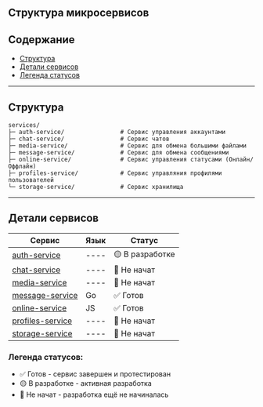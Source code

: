 ## Структура микросервисов

## Содержание
- [Структура](#структура)
- [Детали сервисов](#детали-сервисов)
- [Легенда статусов](#легенда-статусов)

---

## Структура

```
services/               
├─ auth-service/                # Сервис управления аккаунтами
├─ chat-service/                # Сервис чатов
├─ media-service/               # Сервис для обмена большими файлами
├─ message-service/             # Сервис для обмена сообщениями
├─ online-service/              # Сервис управления статусами (Онлайн/Оффлайн)
├─ profiles-service/            # Сервис управляния профилями пользователей
└─ storage-service/             # Сервис хранилища
```

---

## Детали сервисов

| Сервис                                           | Язык       | Статус           |
|--------------------------------------------------|------------|------------------|
| [auth-service](./chat-service/README.md)         |    ----    | 🟡 В разработке |
| [chat-service](./chat-service/README.md)         |    ----    | 🔴 Не начат     |
| [media-service](./media-service/README.md)       |    ----    | 🔴 Не начат     |
| [message-service](./message-service/README.md)   |     Go     | ✅ Готов        |
| [online-service](./online-service/README.md)     |     JS     | ✅ Готов        |
| [profiles-service](./profiles-service/README.md) |    ----    | 🔴 Не начат     |
| [storage-service](./storage-service/README.md)   |    ----    | 🔴 Не начат     |

### Легенда статусов:
- ✅ Готов - сервис завершен и протестирован
- 🟡 В разработке - активная разработка
- 🔴 Не начат - разработка ещё не начиналась